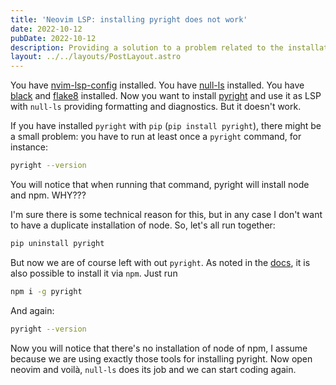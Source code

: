 ```yaml
---
title: 'Neovim LSP: installing pyright does not work'
date: 2022-10-12
pubDate: 2022-10-12
description: Providing a solution to a problem related to the installation of the pyright syntax analyzer
layout: ../../layouts/PostLayout.astro
---
```


You have [nvim-lsp-config](https://github.com/neovim/nvim-lspconfig) installed.
You have [null-ls](https://github.com/jose-elias-alvarez/null-ls.nvim) installed.
You have [black](https://github.com/psf/black) and [flake8](https://github.com/PyCQA/flake8) installed.
Now you want to install [pyright](https://github.com/microsoft/pyright) and use it as LSP with `null-ls` providing formatting and diagnostics. But it doesn't work.

If you have installed `pyright` with `pip` (`pip install pyright`), there might be a small problem: you have to run at least once a `pyright` command, for instance:

```bash
pyright --version
```

You will notice that when running that command, pyright will install node and npm. WHY???

I'm sure there is some technical reason for this, but in any case I don't want to have a duplicate installation of node. So, let's all run together:

```bash
pip uninstall pyright
```

But now we are of course left with out `pyright`. As noted in the [docs](https://github.com/microsoft/pyright), it is also possible to install it via `npm`. Just run

```bash
npm i -g pyright
```

And again:

```bash
pyright --version
```

Now you will notice that there's no installation of node of npm, I assume because we are using exactly those tools for installing pyright. Now open neovim and voilà, `null-ls` does its job and we can start coding again.
